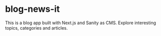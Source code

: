 # blog-news-it
This is a blog app built with Next.js and Sanity as CMS. Explore interesting topics, categories and articles.
